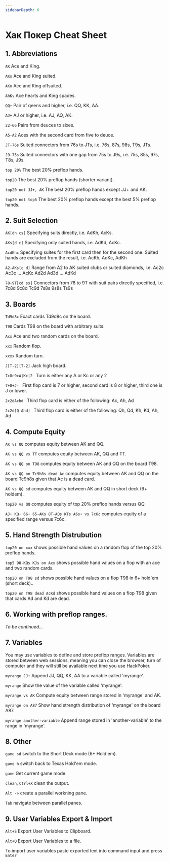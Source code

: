 ```yaml
---
sidebarDepth: 0
---
```

# Хак Покер Cheat Sheet

## 1. Abbreviations

<code>AK</code> Ace and King.

<code>AKs</code> Ace and King suited.

<code>AKo</code> Ace and King offsuited.

<code>AhKs</code> Ace hearts and King spades.

<code>QQ+</code> Pair of qeens and higher, i.e. QQ, KK, AA.

<code>AJ+</code> AJ or higher, i.e. AJ, AQ, AK.

<code>22-66</code> Pairs from deuces to sixes.

<code>A5-A2</code> Aces with the second card from five to deuce.

<code>JT-76s</code> Suited connectors from 76s to JTs, i.e. 76s, 87s, 98s, T9s, JTs.

<code>J9-75s</code> Suited connectors with one gap from 75s to J9s, i.e. 75s, 85s, 97s, T8s, J9s.

<code>top 20%</code> The best 20% preflop hands. 

<code>top20</code> The best 20% preflop hands (shorter variant).

<code>top20 not JJ+, AK</code> The best 20% preflop hands except JJ+ and AK.

<code>top20 not top5</code> The best 20% preflop hands except the best 5% preflop hands.

## 2. Suit Selection

<code>AK[dh cs]</code> Specifying suits directly, i.e. AdKh, AcKs.

<code>AKs[d c]</code> Specifying only suited hands, i.e. AdKd, AcKc.

<code>AcdKhc</code> Specifying suites for the first card then for the second one. Suited hands are excluded from the result, i.e. AcKh, AdKc, AdKh

<code>A2-AKs[c d]</code> Range from A2 to AK suited clubs or suited diamonds, i.e. Ac2c Ac3c ... AcKc Ad2d Ad3d ... AdKd

<code>78-9T[cd ss]</code> Connectors from 78 to 9T with suit pairs directly specified, i.e. 7c8d 9c8d Tc9d 7s8s 9s8s Ts9s

## 3. Boards

<code>Td9d8c</code> Exact cards Td9d8c on the board.

<code>T98</code> Cards T98 on the board with arbitrary suits.

<code>Axx</code> Ace and two random cards on the board.

<code>xxx</code> Random flop.

<code>xxxx</code> Random turn.

<code>J[T-2][T-2]</code> Jack high board.

<code>7c8c9cA|Kc|2 </code> Turn is either any A or Kc or any 2

<code>7+8+J- </code> First flop card is 7 or higher, second card is 8 or higher, third one is J or lower.

<code>2c2dAchd </code> Third flop card is either of the following: Ac, Ah, Ad

<code>2c2d[Q-Ahd] </code> Third flop card is either of the following: Qh, Qd, Kh, Kd, Ah, Ad

## 4. Compute Equity

<code>AK vs QQ</code> computes equity between AK and QQ.    

<code>AK vs QQ vs TT</code> computes equity between AK, QQ and TT.    

<code>AK vs QQ on T98</code> computes equity between AK and QQ on the board T98.

<code>AK vs QQ on Tc9h8s dead Ac</code> computes equity between AK and QQ on the board Tc9h8s given that Ac is a dead card.

<code>AK vs QQ sd</code> computes equity between AK and QQ in short deck (6+ holdem).

<code>top20 vs QQ</code> computes equity of top 20% preflop hands versus QQ.

<code>AJ+ KQ+ 66+ 65-AKs 8T-AQs KTs A6s+ vs 7c6c</code> computes equity of a specified range versus 7c6c.


## 5. Hand Strength Distrubution

<code>top20 on xxx</code> shows possible hand values on a random flop of the top 20% preflop hands.

<code>top5 98-KQs KJs on Axx</code> shows possible hand values on a flop with an ace and two random cards.

<code>top20 on T98 sd</code> shows possible hand values on a flop T98 in 6+ hold'em (short deck)..

<code>top20 on T98 dead AcKd</code> shows possible hand values on a flop T98 given that cards Ad and Kd are dead.

## 6. Working with preflop ranges. 

_To be continued..._

## 7. Variables 

You may use variables to define and store preflop ranges. Variables are stored between web sessions, meaning you can close the browser, turn of computer and they will still be available next time you use HackPoker.

<code>myrange JJ+</code> Append JJ, QQ, KK, AA to a variable called 'myrange'.

<code>myrange</code> Show the value of the variable called 'myrange'.

<code>myrange vs AK</code> Compute equity between range stored in 'myrange' and AK.

<code>myrange on A87</code> Show hand strength distribution of 'myrange' on the board A87.

<code>myrange another-variable</code> Append range stored in 'another-variable' to the range in 'myrange'.

## 8. Other

<code>game sd</code> switch to the Short Deck mode (6+ Hold'em).

<code>game h</code> switch back to Texas Hold'em mode.

<code>game</code> Get current game mode.

<code>clean</code>, <code>Ctrl+X</code> clean the output. 

<code>Alt -></code> create a parallel workning pane.

<code>Tab</code> navigate between parallel panes.

## 9. User Variables Export & Import 

<code>Alt+S</code> Export User Variables to Clipboard. 

<code>Alt+Q</code> Export User Variables to a file. 

To import user variables paste exported text into command input and press <code>Enter</code>


